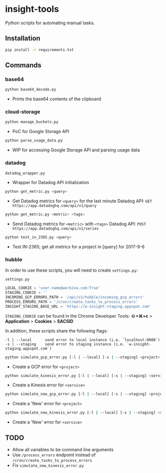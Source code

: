 # insight-tools
Python scripts for automating manual tasks.

## Installation
```bash
pip install -r requirements.txt
```

## Commands

### base64

```bash
python base64_decode.py
```

* Prints the base64 contents of the clipboard

### cloud-storage

```bash
python manage_buckets.py
```

* PoC for Google Storage API

```bash
python parse_usage_data.py
```

* WIP for accessing Google Storage API and parsing usage data

### datadog

```bash
datadog_wrapper.py
```

* Wrapper for Datadog API initialization

```bash
python get_metric.py <query>
```

* Get Datadog metrics for `<query>` for the last minute
Datadog API: `GET https://app.datadoghq.com/api/v1/query`

```bash
python get_metric.py <metric> <tags>
```

* Send Datadog metrics for `<metric>`  with `<tags>`
Datadog API: `POST https://app.datadoghq.com/api/v1/series`

```bash
python test_in_2365.py <query>
```

* Test IN-2365; get all metrics for a project in [query] for 2017-9-6

### hubble

In order to use these scripts, you will need to create `settings.py`:

`settings.py`
```python
LOCAL_COOKIE = 'user.name@workiva.com:True'
STAGING_COOKIE = ''
INCOMING_GCP_ERRORS_PATH = '/api/v1/hubble/incoming_gcp_errors'
PROCESS_ERRORS_PATH = '/cron/create_tasks_to_process_errors'
INSIGHT_STAGING_BASE_URL = 'https://w-insight-staging.appspot.com'
```

`STAGING_COOKIE` can be found in the Chrome Developer Tools:
**⇧+⌘+c** > **Application** > **Cookies** > **SACSID**

In addition, these scripts share the following flags:
```
-l | --local      send error to local instance (i.e. `localhost:8080`)
-s | --staging    send error to staging instance (i.e. `w-insight-staging.appspot.com`)
```

```bash
python simulate_gcp_error.py [-l | --local] [-s | --staging] <project>
```

* Create a GCP error for `<project>`

```bash
python simulate_kinesis_error.py [-l | --local] [-s | --staging] <service>
```

* Create a Kinesis error for `<service>`

```bash
python simulate_new_gcp_error.py [-l | --local] [-s | --staging] <project>
```

* Create a 'New' error for `<project>`

```bash
python simulate_new_kinesis_error.py [-l | --local] [-s | --staging] <service>
```

* Create a 'New' error for `<service>`

## TODO
* Allow all variables to be command line arguments
* Use `/process_errors` endpoint instead of `/cron/create_tasks_to_process_errors`
* Fix `simulate_new_kinesis_error.py`